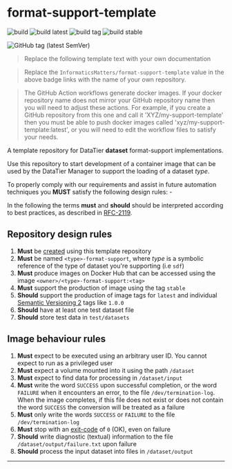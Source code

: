 # format-support-template

![build](https://github.com/InformaticsMatters/format-support-template/workflows/build/badge.svg)
![build latest](https://github.com/InformaticsMatters/format-support-template/workflows/publish%20latest/badge.svg)
![build tag](https://github.com/InformaticsMatters/format-support-template/workflows/publish%20tag/badge.svg)
![build stable](https://github.com/InformaticsMatters/format-support-template/workflows/publish%20stable/badge.svg)

![GitHub tag (latest SemVer)](https://img.shields.io/github/v/tag/informaticsmatters/format-support-template)

>   Replace the following template text with your own documentation

>   Replace the `InformaticsMatters/format-support-template` value in the
    above badge links with the name of your own repository.

>   The GitHub Action workflows generate docker images.
    If your docker repository name does not mirror your
    GitHub repository name then you will need to adjust these actions.
    For example, if you create a GitHub repository from this one and call it
    'XYZ/my-support-template' then you must be able to push docker images
    called 'xyz/my-support-template:latest', or you will need to edit the
    workflow files to satisfy your needs.

A template repository for DataTier **dataset** format-support implementations.

Use this repository to start development of a container image that can be
used by the DataTier Manager to support the loading of a dataset _type_.

To properly comply with our requirements and assist in future
automation techniques you **MUST** satisfy the following design rules: -

In the following the terms **must** and **should** should be
interpreted according to best practices, as described in [RFC-2119].

## Repository design rules

1.  **Must** be [created] using this template repository 
2.  **Must** be named `<type>-format-support`, where _type_ is a
    symbolic reference of the type of dataset you're supporting (i.e `sdf`)
3.  **Must** produce images on Docker Hub that can be accessed using
    the image `<owner>/<type>-format-support:<tag>`
4.  **Must** support the production of image using the tag `stable`
5.  **Should** support the production of image tags for `latest`
    and individual [Semantic Versioning 2] tags like `1.0.0`
6.  **Should** have at least one test dataset file
7.  **Should** store test data in `test/datasets`

## Image behaviour rules

1.  **Must** expect to be executed using an arbitrary user ID.
    You cannot expect to run as a privileged user
2.  **Must** expect a volume mounted into it using the path `/dataset`
3.  **Must** expect to find data for processing in `/dataset/input`
4.  **Must** write the word `SUCCESS` upon successful completion,
    or the word `FAILURE` when it encounters an error,
    to the file `/dev/termination-log`. When the image completes,
    if this file does not exist or does not contain the word `SUCCESS`
    the conversion will be treated as a failure
5.  **Must** only write the words `SUCCESS` or `FAILURE`
    to the file `/dev/termination-log`
6.  **Must** stop with an [exit-code] of `0` (OK), even on failure
7.  **Should** write diagnostic (textual) information
    to the file `/dataset/output/failure.txt` upon failure
8.  **Should** process the input dataset into files in `/dataset/output`

---

[created]: https://docs.github.com/en/github/creating-cloning-and-archiving-repositories/creating-a-repository-from-a-template
[exit-code]: https://en.wikipedia.org/wiki/Exit_status
[semantic versioning 2]: https://semver.org
[rfc-2119]: https://tools.ietf.org/html/rfc2119
